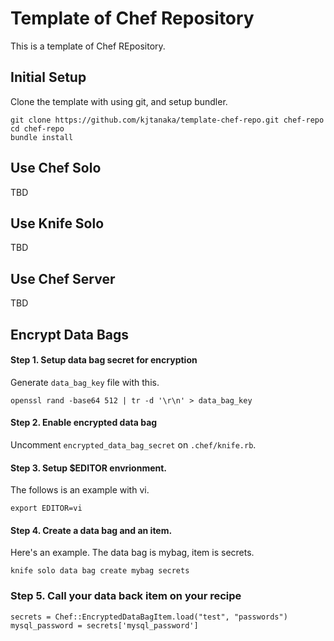 Template of Chef Repository
===========================

This is a template of Chef REpository.

Initial Setup
-------------

Clone the template with using git, and setup bundler.

```
git clone https://github.com/kjtanaka/template-chef-repo.git chef-repo
cd chef-repo
bundle install
```

Use Chef Solo
---------
TBD

Use Knife Solo
---------
TBD

Use Chef Server
---------------
TBD

Encrypt Data Bags
-----------------

#### Step 1. Setup data bag secret for encryption

Generate `data_bag_key` file with this.

```
openssl rand -base64 512 | tr -d '\r\n' > data_bag_key
```

#### Step 2. Enable encrypted data bag

Uncomment `encrypted_data_bag_secret` on `.chef/knife.rb`.

#### Step 3. Setup $EDITOR envrionment.

The follows is an example with vi.

```
export EDITOR=vi
```

#### Step 4. Create a data bag and an item.

Here's an example. The data bag is mybag, item is secrets.

```
knife solo data bag create mybag secrets
```

### Step 5. Call your data back item on your recipe

```
secrets = Chef::EncryptedDataBagItem.load("test", "passwords")
mysql_password = secrets['mysql_password']
```
